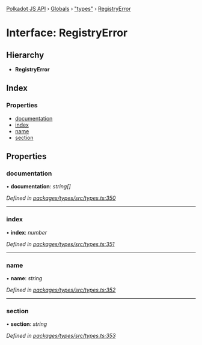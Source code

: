 [Polkadot JS API](../README.md) › [Globals](../globals.md) › ["types"](../modules/_types_.md) › [RegistryError](_types_.registryerror.md)

# Interface: RegistryError

## Hierarchy

* **RegistryError**

## Index

### Properties

* [documentation](_types_.registryerror.md#documentation)
* [index](_types_.registryerror.md#index)
* [name](_types_.registryerror.md#name)
* [section](_types_.registryerror.md#section)

## Properties

###  documentation

• **documentation**: *string[]*

*Defined in [packages/types/src/types.ts:350](https://github.com/polkadot-js/api/blob/854a520517/packages/types/src/types.ts#L350)*

___

###  index

• **index**: *number*

*Defined in [packages/types/src/types.ts:351](https://github.com/polkadot-js/api/blob/854a520517/packages/types/src/types.ts#L351)*

___

###  name

• **name**: *string*

*Defined in [packages/types/src/types.ts:352](https://github.com/polkadot-js/api/blob/854a520517/packages/types/src/types.ts#L352)*

___

###  section

• **section**: *string*

*Defined in [packages/types/src/types.ts:353](https://github.com/polkadot-js/api/blob/854a520517/packages/types/src/types.ts#L353)*
